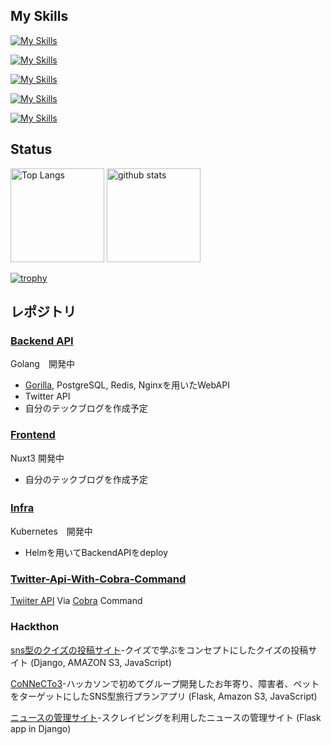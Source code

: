 ## My Skills

[![My Skills](https://skillicons.dev/icons?i=go)](https://skillicons.dev)

[![My Skills](https://skillicons.dev/icons?i=vue,nuxtjs,react)](https://skillicons.dev)

[![My Skills](https://skillicons.dev/icons?i=py,flask,django)](https://skillicons.dev)

[![My Skills](https://skillicons.dev/icons?i=linux,docker,kubernetes,gcp)](https://skillicons.dev)

[![My Skills](https://skillicons.dev/icons?i=js,ts,html,css)](https://skillicons.dev)

## Status

<p align="left"> 
  <img alt="Top Langs" height="150px" src="https://github-readme-stats.vercel.app/api/top-langs/?username=yoshihiro-shu&layout=compact&show_icons=true&theme=onedark" />
  <img alt="github stats" height="150px" src="https://github-readme-stats.vercel.app/api?username=yoshihiro-shu&theme=onedark&show_icons=ture" />
</p>

[![trophy](https://github-profile-trophy.vercel.app/?username=yoshihiro-shu&theme=onedark&column=7
)](https://github.com/ryo-ma/github-profile-trophy)

## レポジトリ

### [Backend API](https://github.com/yoshihiro-shu/draft-backend)

Golang　開発中

- [Gorilla](https://github.com/gorilla/mux), PostgreSQL, Redis, Nginxを用いたWebAPI
- Twitter API
- 自分のテックブログを作成予定

### [Frontend](https://github.com/yoshihiro-shu/draft-nuxt3) 

Nuxt3 開発中

- 自分のテックブログを作成予定

### [Infra](https://github.com/yoshihiro-shu/dratf-infra)　

Kubernetes　開発中

- Helmを用いてBackendAPIをdeploy


### [Twitter-Api-With-Cobra-Command](https://github.com/yoshihiro-shu/twitter-api-by-cobra-command)

[Twiiter API](https://developer.twitter.com/en/docs/twitter-api) Via [Cobra](https://github.com/spf13/cobra) Command

### Hackthon

[sns型のクイズの投稿サイト](https://github.com/yoshi429/quiz_project)-クイズで学ぶをコンセプトにしたクイズの投稿サイト (Django, AMAZON S3, JavaScript)

[CoNNeCTo3](https://github.com/yoshi429/Tornado2021)-ハッカソンで初めてグループ開発したお年寄り、障害者、ペットをターゲットにしたSNS型旅行プランアプリ (Flask, Amazon S3, JavaScript)

[ニュースの管理サイト](https://github.com/yoshi429/Scraping-News)-スクレイピングを利用したニュースの管理サイト (Flask app in Django)


<!--
**yoshi429/yoshi429** is a ✨ _special_ ✨ repository because its `README.md` (this file) appears on your GitHub profile.

Here are some ideas to get you started:

- 🔭 I’m currently working on ...
- 🌱 I’m currently learning ...
- 👯 I’m looking to collaborate on ...
- 🤔 I’m looking for help with ...
- 💬 Ask me about ...
- 📫 How to reach me: ...
- 😄 Pronouns: ...
- ⚡ Fun fact: ...
-->

